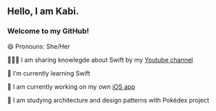 ## Hello, I am Kabi. 

### Welcome to my GitHub!

😄 Pronouns: She/Her

👩🏽‍💻 I am sharing knowlegde about Swift by my [Youtube channel](https://www.youtube.com/channel/UCEi01D1LfPSAoGjOH3P-low) 

🌱 I’m currently learning Swift

🔭 I am currently working on my own [iOS app](https://github.com/karengabiviana/TravelPlannerApp) 

📖 I am studying architecture and design patterns with Pokédex project

<!--
**karengabiviana/karengabiviana** is a ✨ _special_ ✨ repository because its `README.md` (this file) appears on your GitHub profile.

Here are some ideas to get you started:


- 👯 I’m looking to collaborate on ...
- 🤔 I’m looking for help with Swift
- 💬 Ask me about ...
- 📫 How to reach me: ...
- ⚡ Fun fact: ...
- 🔭 I am currently working on iOS mobile development
-->

